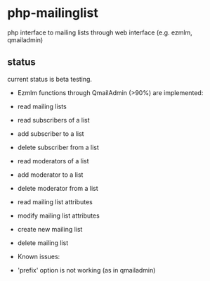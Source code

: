 # php-mailinglist
php interface to mailing lists through web interface (e.g. ezmlm, qmailadmin)

## status
current status is beta testing.

* Ezmlm functions through QmailAdmin (>90%) are implemented:
 * read mailing lists
 * read subscribers of a list
 * add subscriber to a list
 * delete subscriber from a list
 * read moderators of a list
 * add moderator to a list
 * delete moderator from a list
 * read mailing list attributes
 * modify mailing list attributes
 * create new mailing list
 * delete mailing list

* Known issues:
 * 'prefix' option is not working (as in qmailadmin)
